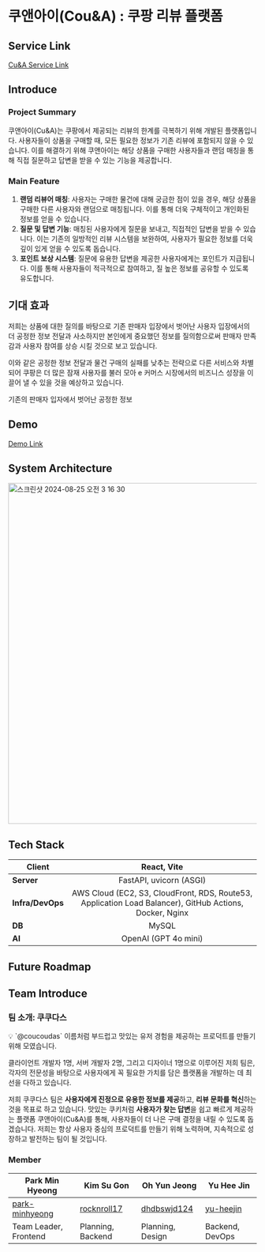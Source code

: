 # 쿠앤아이(Cou&A) : 쿠팡 리뷰 플랫폼

## Service Link
[Cu&A Service Link](https://couni.store/)

## Introduce

### Project Summary
쿠앤아이(Cu&A)는 쿠팡에서 제공되는 리뷰의 한계를 극복하기 위해 개발된 플랫폼입니다. 사용자들이 상품을 구매할 때, 모든 필요한 정보가 기존 리뷰에 포함되지 않을 수 있습니다. 이를 해결하기 위해 쿠앤아이는 해당 상품을 구매한 사용자들과 랜덤 매칭을 통해 직접 질문하고 답변을 받을 수 있는 기능을 제공합니다.

### Main Feature
1. **랜덤 리뷰어 매칭**: 사용자는 구매한 물건에 대해 궁금한 점이 있을 경우, 해당 상품을 구매한 다른 사용자와 랜덤으로 매칭됩니다. 이를 통해 더욱 구체적이고 개인화된 정보를 얻을 수 있습니다.
2. **질문 및 답변 기능**: 매칭된 사용자에게 질문을 보내고, 직접적인 답변을 받을 수 있습니다. 이는 기존의 일방적인 리뷰 시스템을 보완하여, 사용자가 필요한 정보를 더욱 깊이 있게 얻을 수 있도록 돕습니다.
3. **포인트 보상 시스템**: 질문에 유용한 답변을 제공한 사용자에게는 포인트가 지급됩니다. 이를 통해 사용자들이 적극적으로 참여하고, 질 높은 정보를 공유할 수 있도록 유도합니다.

## 기대 효과

저희는 상품에 대한 질의를 바탕으로 기존 판매자 입장에서 벗어난 사용자 입장에서의 더 공정한 정보 전달과 사소하지만 본인에게 중요했던 정보를 질의함으로써 판매자 만족감과 사용자 참여를 상승 시킬 것으로 보고 있습니다.

이와 같은 공정한 정보 전달과 물건 구매의 실패를 낮추는 전략으로 다른 서비스와 차별 되어 쿠팡은 더 많은 잠재 사용자를 불러 모아 e 커머스 시장에서의 비즈니스 성장을 이끌어 낼 수 있을 것을 예상하고 있습니다.

기존의 판매자 입자에서 벗어난 공정한 정보


## Demo

[Demo Link](https://couni.store/)

## System Architecture

<img width="690" alt="스크린샷 2024-08-25 오전 3 16 30" src="https://github.com/user-attachments/assets/4fadbd3d-4900-4faa-962c-9f2b85002d6a">

## Tech Stack
| **Client**| React, Vite  | 
| -------------- | :-------------------------------------------------------------------------------------------------------------------------------------------------------------------------------------------------------------------------------------------------------------------------------------------------------------------------------------------------------------------------------------------------------------------------------------------------------------------------------------------------------------------------------------------------------------------------------------------------------------------------------------------------------------: |
| **Server** | FastAPI, uvicorn (ASGI) |
| **Infra/DevOps** | AWS Cloud (EC2, S3, CloudFront, RDS, Route53, Application Load Balancer), GitHub Actions, Docker, Nginx  |
| **DB** | MySQL    |
| **AI** |  OpenAI (GPT 4o mini) |

## Future Roadmap

## Team Introduce
### 팀 소개: 쿠쿠다스

<aside>
💡 `@coucoudas` 이름처럼 부드럽고 맛있는 유저 경험을 제공하는 프로덕트를 만들기 위해 모였습니다.

</aside>

클라이언트 개발자 1명, 서버 개발자 2명, 그리고 디자이너 1명으로 이루어진 저희 팀은, 각자의 전문성을 바탕으로 사용자에게 꼭 필요한 가치를 담은 플랫폼을 개발하는 데 최선을 다하고 있습니다.

저희 쿠쿠다스 팀은 **사용자에게 진정으로 유용한 정보를 제공**하고, **리뷰 문화를 혁신**하는 것을 목표로 하고 있습니다. 맛있는 쿠키처럼 **사용자가 찾는 답변**을 쉽고 빠르게 제공하는 플랫폼 쿠앤아이(Cu&A)를 통해, 사용자들이 더 나은 구매 결정을 내릴 수 있도록 돕겠습니다. 저희는 항상 사용자 중심의 프로덕트를 만들기 위해 노력하며, 지속적으로 성장하고 발전하는 팀이 될 것입니다.

### Member
| Park Min Hyeong | Kim Su Gon | Oh Yun Jeong | Yu Hee Jin |
| ---| --- | --- | --- |
| [park-minhyeong](https://github.com/park-minhyeong) | [rocknroll17](https://github.com/rocknroll17) | [dhdbswjd124](dhdbswjd124@gmail.com) | [yu-heejin](https://github.com/yu-heejin) |
| Team Leader, Frontend | Planning, Backend | Planning, Design | Backend, DevOps |
